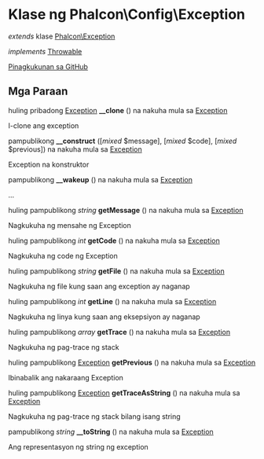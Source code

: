 # Klase ng **Phalcon\\Config\\Exception**

*extends* klase [Phalcon\Exception](/en/3.2/api/Phalcon_Exception)

*implements* [Throwable](http://php.net/manual/en/class.throwable.php)

<a href="https://github.com/phalcon/cphalcon/blob/master/phalcon/config/exception.zep" class="btn btn-default btn-sm">Pinagkukunan sa GitHub</a>

## Mga Paraan

huling pribadong [Exception](http://php.net/manual/en/class.exception.php) **__clone** () na nakuha mula sa [Exception](http://php.net/manual/en/class.exception.php)

I-clone ang exception

pampublikong **__construct** ([*mixed* $message], [*mixed* $code], [*mixed* $previous]) na nakuha mula sa [Exception](http://php.net/manual/en/class.exception.php)

Exception na konstruktor

pampublikong **__wakeup** () na nakuha mula sa [Exception](http://php.net/manual/en/class.exception.php)

...

huling pampublikong *string* **getMessage** () na nakuha mula sa [Exception](http://php.net/manual/en/class.exception.php)

Nagkukuha ng mensahe ng Exception

huling pampublikong *int* **getCode** () na nakuha mula sa [Exception](http://php.net/manual/en/class.exception.php)

Nagkukuha ng code ng Exception

huling pampublikong *string* **getFile** () na nakuha mula sa [Exception](http://php.net/manual/en/class.exception.php)

Nagkukuha ng file kung saan ang exception ay naganap

huling pampublikong *int* **getLine** () na nakuha mula sa [Exception](http://php.net/manual/en/class.exception.php)

Nagkukuha ng linya kung saan ang eksepsiyon ay naganap

huling pampublikong *array* **getTrace** () na nakuha mula sa [Exception](http://php.net/manual/en/class.exception.php)

Nagkukuha ng pag-trace ng stack

huling pampublikong [Exception](http://php.net/manual/en/class.exception.php) **getPrevious** () na nakuha mula sa [Exception](http://php.net/manual/en/class.exception.php)

Ibinabalik ang nakaraang Exception

huling pampublikong [Exception](http://php.net/manual/en/class.exception.php) **getTraceAsString** () na nakuha mula sa [Exception](http://php.net/manual/en/class.exception.php)

Nagkukuha ng pag-trace ng stack bilang isang string

pampublikong *string* **__toString** () na nakuha mula sa [Exception](http://php.net/manual/en/class.exception.php)

Ang representasyon ng string ng exception
